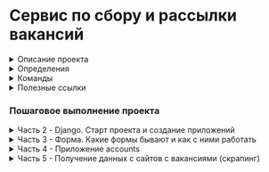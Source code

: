 # Сервис по сбору и рассылки вакансий

<details>
<summary>Описание проекта</summary>

### Научимся
- как скрапить данные с сайтов
- как работает Django и как работают его компонеты между собой
- запускать процессы вне Django
- пользоваться бибилиотеками `requests` и `beautiful soup`
- для оформления интерфейса воспользуемся [Bootstrap](https://getbootstrap.com/)
- разместим наш сайт на сервисе [heroku](https://www.heroku.com/) чтобы он был виден всем

### IDE
- Vs code (Python от Microsofft и Djaneiro - Django Snippets)
- Pycharm

### Полезное
- [Обучающий видеокурс на Udemy.com](https://www.udemy.com/course/site-on-django-3/)
- [Код](https://github.com/olegJF/scraping_service)
</details>

<details>
<summary>Определения</summary>

- `QuerySet` - список объектов заданной модели. QuerySet позволяет читать данные из базы данных, фильтровать и изменять их порядок.
- `ORM` (англ. Object-Relational Mapping, рус. объектно-реляционное отображение, или преобразование) — технология программирования, которая связывает базы данных с концепциями объектно-ориентированных языков программирования, создавая «виртуальную объектную базу данных»... т.е. ORM — прослойка между базой данных и кодом который пишет программист, которая позволяет созданые в программе объекты складывать/получать в/из бд.
- `Bootstrap` — это открытый и бесплатный фреймворк, который используется веб-разработчиками для быстрой вёрстки адаптивных дизайнов сайтов и веб-приложений. Включает в себя HTML- и CSS шаблоны оформления для типографики, веб форм, кнопок, меток, блоков навигации и прочих компонентов веб-интерфейса, включая JavaScript расширения.
- `Requests` — это HTTP-библиотека для языка программирования Python. Цель проекта — сделать HTTP-запросы более простыми и удобными для человека. Документация на [английском](https://requests.readthedocs.io/en/latest/).
- `Beautiful Soup` - представляет собой пакет Python для анализа документов HTML и XML (включая наличие неправильной разметки, то есть незакрытых тегов, названных так в честь супа тегов). Он создает дерево синтаксического анализа для проанализированных страниц, которое можно использовать для извлечения данных из HTML, что полезно для парсинга веб-страниц. Подробнее [здесь](https://www.crummy.com/software/BeautifulSoup/bs4/doc/) и [здесь](https://www.crummy.com/software/BeautifulSoup/bs4/doc.ru/bs4ru.html#)
- `Selenium` - это инструмент для автоматизации действий веб-браузера. В большинстве случаев используется для тестирования Web-приложений, но этим не ограничивается. В частности, он может быть использован для решения рутинных задач администрирования сайта или регулярного получения данных из различных источников (сайтов). Используется редко, однако несет важный характер. Подробнее [здесь](https://www.selenium.dev/) и [здесь](https://www.crummy.com/software/BeautifulSoup/bs4/doc.ru/bs4ru.html#id8).
- `User agent` - идентификационная строка клиентского приложения; обычно используется для приложений, осуществляющих доступ к веб-сайтам — браузеров, поисковых роботов и «пауков», мобильных телефонов и других устройств со встроенным доступом к веб-ресурсам. [Подробнее ...](https://ru.wikipedia.org/wiki/User_agent)


</details>

<details>
<summary>Команды</summary>

### Виртульное окружение
- `python3.10 -m venv venv` - установка venv
- `source venv/bin/activate` - запуск venv
- `pip install --upgrade pip` - обновляем pip
- `pip freeze` - просмотр установеленных бибилиотек в venv
- `deactivate` - выход из venv
- `pip freeze > requirements.txt` - запись установленных библиотек из venv в txt файл
- `pip install -r requirements.txt`- установка всех требуемыех библиотек в venv
### Команды git
- `git reset HEAD` - отменить последний `add`
- `git reset --hard` - сбросить все изменения до последнего комита (может привести к потере результатов работы)
### Установка Django и библиотек
- `pip install django` - установка последней версии django (в качестве бибилиотеки)
- `pip install requests` - установка библиотеки `requests`
- `pip install bs4` - установка библиотеки `beautiful soup`
- `pip install django-jsonfield-backport` - установка библиотеки для сохранения `json`полей в бд `sqlite3`
- `pip install ipython` - установка ipython (прокаченный интерпретатора), который работает с внутренней структоурой django и базой данных
### Запуск и работа с проектом
- `python manage.py makemigrations` - создаем миргации (будущие таблицы в БД)
- `python manage.py migrate` - запуск миграций (базовые настройки для БД)
- `django-admin startproject <name_project> .` - установка django (в качестве приложения)
- `python manage.py startapp <name_project> .` - установка django (в качестве приложения)
- `python manage.py createsuperuser` - создание суперюзера
- `python manage.py runserver` - запуск проекта в браузере `http://127.0.0.1:8000/`
- `python manage.py shell` - запуск интерпретатора, который работает с внутренней структурой django и базой данных
- `python manage.py dumpdata scraping  > <file_name>.json` - сохранение базы даннх в `json` формат (в одну строку)
- `python manage.py dumpdata --indent 2 scraping  > <file_name>.json` - сохранение базы даннх в более удобный для чтения `json` формат
- `python manage.py loaddata <file_name>.json` - загрузка бд из `json` файла
</details>
<details>
<summary>Полезные ссылки</summary>

## Полезные ссылки
- [gitignore.io](https://www.toptal.com/developers/gitignore/) - генерирует удобные `.gitignore` файлы для нашего проекта
- [Django](https://www.djangoproject.com/) - официальная документация
- [Django fun](https://django.fun/) - документация на русском
- [bootstrap color](https://getbootstrap.com/docs/5.2/customize/color/#theme-colors) - цветовая палитра bootstrap
- [MATERIAL DESIGN color](https://m2.material.io/design/color/the-color-system.html#tools-for-picking-colors) - цветовая палитра MD

</details>

### Пошаговое выполнение проекта
<details>
<summary>Часть 2 - Django. Старт проекта и создание приложений</summary>

- `001` Схема работы джанга и его компонентов
<img width="1615" alt="image" src="https://user-images.githubusercontent.com/58044383/206925171-dbd04e9f-4456-4301-b852-f20cc8bc8925.png">

- `003` Перевел админку на русский
<img width="1262" alt="image" src="https://user-images.githubusercontent.com/58044383/206928854-10938b5d-58b6-42bb-86b6-99957e4205c8.png">

- `004` Подключил страницу `/home`
<img width="338" alt="image" src="https://user-images.githubusercontent.com/58044383/207385563-3a193cd2-e2ff-4754-99c8-cb15f3a5aaca.png">

- `005` Добавил текущую дату на страницу `/home`
<img width="400" alt="image" src="https://user-images.githubusercontent.com/58044383/207696337-bfdc0b17-a5bc-4994-b9e5-0a17aad106e9.png">

- `008` Создание миграций - таблички `City` в БД
<img width="708" alt="image" src="https://user-images.githubusercontent.com/58044383/207704015-c049f59e-7913-43de-9d0d-29ea812be8e1.png">

- `008` Вывел таблицу `City` `/admin` + название городов выглядят как они есть
<img width="1208" alt="image" src="https://user-images.githubusercontent.com/58044383/207709105-53b5ac51-0fa6-42bd-b684-223d53e22f95.png">

- `010` - Создал в БД таблицу `Language` (подключаются через миграции)
<img width="860" alt="image" src="https://user-images.githubusercontent.com/58044383/207958323-64aabf8a-70e0-4a24-b39b-ee96e5effe6f.png">
<img width="1143" alt="image" src="https://user-images.githubusercontent.com/58044383/207958624-7997aea5-b180-4fff-9b6c-6f930dc73508.png">

- `013` - Создал в БД таблицу `Vacancy` (подключаются через миграции)
<img width="706" alt="image" src="https://user-images.githubusercontent.com/58044383/208195341-cb7df05b-bde3-44d5-a2ba-0104ac81b25b.png">
<img width="1167" alt="image" src="https://user-images.githubusercontent.com/58044383/208195443-0061f077-9b71-4a0a-803f-808a7e852c76.png">

- `014` - Создание записей в БД через внутренний интерпретатор - кварисет
<img width="1305" alt="image" src="https://user-images.githubusercontent.com/58044383/208277153-06f5f299-0c15-457b-a298-9829aefb1b42.png">
<img width="1130" alt="image" src="https://user-images.githubusercontent.com/58044383/208276215-8d831e52-af52-49f1-bb54-0ce9ce019502.png">

- `015` - Объясняет QuerySet
- `018` - Подключил bootstrap, на стр `home` вывел из БД назване вакансии, url и ее описание
<img width="1057" alt="image" src="https://user-images.githubusercontent.com/58044383/208319970-abd5df50-c3ca-4481-a9c8-b6ae8ab6783d.png">

- `020` - Сделал шапку, вложил вакансии в красивые формочки, середина вложена в контейнер, т.е. расположена строго по центру.
<img width="1046" alt="image" src="https://user-images.githubusercontent.com/58044383/208492639-405ac281-bf78-4e16-95d6-9a37d1eba99e.png">

- `021` - Работа с `Live Tebplates` в `PyCharm`
- `021` - Добавил к описанию город, язык и дату появления объявления.
<img width="1197" alt="image" src="https://user-images.githubusercontent.com/58044383/208549969-3993c778-4875-417e-bc6c-8f017bf57bab.png">
</details>

<details>
<summary>Часть 3 - Форма. Какие формы бывают и как с ними работать</summary>

- `001` - Разместил окошки ввода города и языка
- В командной строке происходит поиск по введеным параметрам
<img width="620" alt="image" src="https://user-images.githubusercontent.com/58044383/208749889-94657010-6260-43e2-be28-cfc0bfd3f517.png">

- `003` - С помощью форм Django поменял окошки
<img width="419" alt="image" src="https://user-images.githubusercontent.com/58044383/208787427-f9a66e54-9026-4e84-ac09-0e5d6be95678.png">

- `004` - Наведение красоты - поменял окошки и кнопку
<img width="691" alt="image" src="https://user-images.githubusercontent.com/58044383/208990727-68fe767f-19a2-4219-8f34-3f5d28d07ebe.png">

- `005` - Выравнивание кнопок по центру
<img width="862" alt="image" src="https://user-images.githubusercontent.com/58044383/208997138-6181a255-309e-4955-a77c-9d878c35f074.png">
</details>

<details>
<summary>Часть 4 - Приложение accounts</summary>

- `001` - Лекция об юзераз и абстрактных юзерах
- `002` - Создали новое приложение `accounts` для авторизиции и переопределения [юзеров](https://docs.djangoproject.com/en/3.0/topics/auth/customizing/#a-full-example)
- `003` - Сохранили базу данный в `json` формат
- `004` - Удаление старой базы `db.sqlite3`, удаление файлов и папки `scraping/migrations`, кроме файла `__init__.py`, создание новой бд и новых миграций
<img width="820" alt="image" src="https://user-images.githubusercontent.com/58044383/209208852-77da0140-fa95-4e10-b269-1691e65a6b14.png">
<img width="1357" alt="image" src="https://user-images.githubusercontent.com/58044383/209210717-18158b07-417f-4a32-95ef-be9e094f14b4.png">
</details>

<details>
<summary>Часть 5 - Получение данных с сайтов с вакансиями (скрапинг)</summary>

- `001` - Несколько слов о том, как получать данные с сайтов.
- `002` - Получение html-страницы с сайта `https://hh.ru/`
<img width="862" alt="image" src="https://user-images.githubusercontent.com/58044383/209395485-4dae3cc0-4a25-42dd-8743-1f92d28318b6.png">

- `003` - Принципы поиска данных внутри html-текста
	Блок со всеми вакансиями `<div class="bloko-columns-wrapper">`
<img width="1199" alt="image" src="https://user-images.githubusercontent.com/58044383/209450248-78bbdb21-d769-4d30-b66a-952be7ecbc8d.png">

	Блок с одной вакансией `<div class="vacancy-serp-item__layout">`
<img width="772" alt="image" src="https://user-images.githubusercontent.com/58044383/209450259-2d8b77c6-c357-4288-86ef-f7e7e401d0b2.png">

	Блок с названием вакансии и ссылкой на нее `<a class="serp-item__title" `
<img width="770" alt="image" src="https://user-images.githubusercontent.com/58044383/209450270-d3b41d28-6406-4f3c-a0cb-b28592351836.png">

	Блок с Названием компании и ссылкой на нее `<div class="vacancy-serp-item__meta-info-company">`
<img width="768" alt="image" src="https://user-images.githubusercontent.com/58044383/209450283-f4c174d4-3ee0-4525-b59b-4c48fcd60d07.png">

	Блок с описанием вакансии `<div class="g-user-content">`
<img width="763" alt="image" src="https://user-images.githubusercontent.com/58044383/209450308-7217f852-5c6e-4885-890d-386ba62324b4.png">

- `004` Сбор (скрапинг) данных с сайта `hh.ru`
- `005` Финализируем функционал для `hh.ru`
<img width="1112" alt="image" src="https://user-images.githubusercontent.com/58044383/209480231-62d6a4ca-80df-40dd-9c26-2b90f7140a6e.png">

- `006 - 009` Сбор данных и финализировние с сайтов `habr.com`, `career.habr.com` и `superjob.ru`
- `010` - Сбор данных со всех трех сайтов
<img width="1288" alt="image" src="https://user-images.githubusercontent.com/58044383/209632443-d2141eda-875f-4289-8a6f-0ad24236906a.png">

- `011` Запуск Django вне самого проекта.
- `012` Сохранение полученных вакансий в БД
<img width="1465" alt="image" src="https://user-images.githubusercontent.com/58044383/209659708-dfc9ef6c-460e-40f7-bfab-225b87111886.png">

- `013` Модель `Error` для сохранения ошибок
<img width="802" alt="image" src="https://user-images.githubusercontent.com/58044383/209666430-81ab2ec0-ae29-47bb-892c-70e5322a5680.png">

- `014` Несоответствие библиотеки jsonfield для Django 3.1.+
- `015` Как и где хранить адреса для парсеров.
- `016` Модель `Url` для парсинга по разным наборам Город-Язык
<img width="809" alt="image" src="https://user-images.githubusercontent.com/58044383/209675177-398de9da-7614-41e7-bc5e-3b063b4307b6.png">

- `017` Получение уникальных наборов пар город-ЯП, из таблицы с пользователями
<img width="1352" alt="image" src="https://user-images.githubusercontent.com/58044383/209679929-c926f976-4bce-4d56-a658-c66e86599fd6.png">

- `018` Получения набора урлов, согласно данных от пользователей.
- `019` Запуск функций скрапинга с полученными из БД данными
<img width="1293" alt="image" src="https://user-images.githubusercontent.com/58044383/209764927-8c9bbdea-f5b6-42bc-8e1b-2ae2b4a16c4a.png">

- `019` Несколько слов об асинхронном запуске функций

</details>
